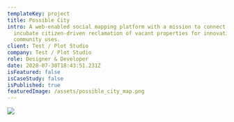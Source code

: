 ```yaml
---
templateKey: project
title: Possible City
intro: A web-enabled social mapping platform with a mission to connect and
  incubate citizen-driven reclamation of vacant properties for innovative
  community uses.
client: Test / Plot Studio
company: Test / Plot Studio
role: Designer & Developer
date: 2020-07-30T18:43:51.231Z
isFeatured: false
isCaseStudy: false
isPublished: true
featuredImage: /assets/possible_city_map.png
---
```

![](/assets/possible_city_screenshot.jpg)